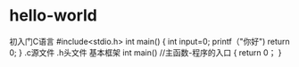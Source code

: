 # hello-world
初入门C语言
#include<stdio.h>
int main()
{
 int input=0;
 printf（"你好")
 return 0;
 }
.c源文件
.h头文件
基本框架
int main()
//主函数-程序的入口
{
 return 0；
}
